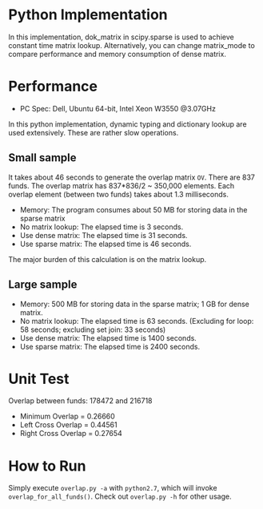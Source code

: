 Python Implementation
=======

In this implementation, dok_matrix in scipy.sparse is used to achieve constant time matrix lookup.
Alternatively, you can change matrix_mode to compare performance and memory consumption of dense matrix.

# Performance

* PC Spec: Dell, Ubuntu 64-bit, Intel Xeon W3550 @3.07GHz

In this python implementation, dynamic typing and dictionary lookup are used extensively. These are rather slow operations.

## Small sample

It takes about 46 seconds to generate the overlap matrix `OV`.
There are 837 funds. The overlap matrix has 837*836/2 ~ 350,000 elements.
Each overlap element (between two funds) takes about 1.3 milliseconds. 

* Memory: The program consumes about 50 MB for storing data in the sparse matrix
* No matrix lookup: The elapsed time is 3 seconds.
* Use dense matrix: The elapsed time is 31 seconds.
* Use sparse matrix: The elapsed time is 46 seconds.

The major burden of this calculation is on the matrix lookup.

## Large sample

* Memory: 500 MB for storing data in the sparse matrix; 1 GB for dense matrix.
* No matrix lookup: The elapsed time is 63 seconds. (Excluding for loop: 58 seconds; excluding set join: 33 seconds)
* Use dense matrix: The elapsed time is 1400 seconds.
* Use sparse matrix: The elapsed time is 2400 seconds.

# Unit Test

Overlap between funds: 178472 and 216718

* Minimum Overlap = 0.26660
* Left Cross Overlap = 0.44561 
* Right Cross Overlap = 0.27654

# How to Run

Simply execute `overlap.py -a` with `python2.7`, which will invoke `overlap_for_all_funds()`.
Check out `overlap.py -h` for other usage.

